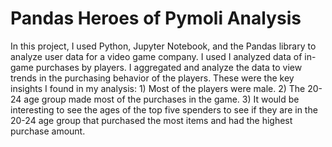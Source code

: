 # Pandas Heroes of Pymoli Analysis
In this project, I used Python, Jupyter Notebook, and the Pandas library to analyze user data for a video game company. I used I analyzed data of in-game purchases by players. I aggregated and analyze the data to view trends in the purchasing behavior of the players. These were the key insights I found in my analysis: 1) Most of the players were male. 2)	The 20-24 age group made most of the purchases in the game. 3)	It would be interesting to see the ages of the top five spenders to see if they are in the 20-24 age group that purchased the most items and had the highest purchase amount. 
